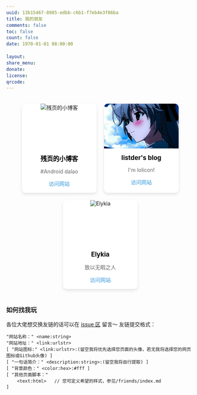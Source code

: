 ```yaml
---
uuid: 13b15467-8985-edbb-c6b1-f7eb4e3f86ba
title: 我的朋友
comments: false
toc: false
count: false
date: 1970-01-01 08:00:00

layout: 
share_menu:
donate:
license:
qrcode: 
---
```



<div class="friends-container" style="display: flex; flex-wrap: wrap; justify-content: center; gap: 20px; padding: 20px;">
<div class="friend-card" style="background: #fff; border-radius: 10px; box-shadow: 0 4px 8px rgba(0,0,0,0.1); overflow: hidden; width: 200px; text-align: center;">
    <div style="height: 120px; overflow: hidden;">
        <img src="https://blog.canyie.top/data/image/avatar_new.jpg" alt="残页的小博客" style="width: 100%; height: 120px; object-fit: cover;">
    </div>
    <div class="friend-info" style="padding: 15px;">
      <h3 style="margin: 0; font-size: 1.2em; color: var(--text-color, #000);">残页的小博客</h3>
      <p style="color: var(--text-color-secondary, #666);">#Android dalao</p>
      <a href="https://blog.canyie.top/" style="color: #3498db; text-decoration: none;">访问网站</a>
    </div>
  </div>
  <div class="friend-card" style="background: #fff; border-radius: 10px; box-shadow: 0 4px 8px rgba(0,0,0,0.1); overflow: hidden; width: 200px; text-align: center;">
    <div style="height: 120px; overflow: hidden;">
        <img src="listder.jpg" alt="listder's blog" style="width: 100%; height: 120px; object-fit: cover;">
    </div>
    <div class="friend-info" style="padding: 15px;">
      <h3 style="margin: 0; font-size: 1.2em;  color: var(--text-color, #000);">listder's blog</h3>
      <p style="color: #666;">I'm lolicon!</p>
      <a href="https://blog.listder.xyz/" style="color: #3498db; text-decoration: none;">访问网站</a>
    </div>
  </div>
   <div class="friend-card" style="background: #fff; border-radius: 10px; box-shadow: 0 4px 8px rgba(0,0,0,0.1); overflow: hidden; width: 200px; text-align: center;">
    <div style="height: 120px; overflow: hidden;">
        <img src="https://bu.dusays.com/2024/10/25/671b2438203a6.gif" alt="Elykia" style="width: 100%; height: 120px; object-fit: cover;">
    </div>
    <div class="friend-info" style="padding: 15px;">
      <h3 style="margin: 0; font-size: 1.2em;  color: var(--text-color, #000);">Elykia</h3>
      <p style="color: #666;">致以无暇之人</p>
      <a href="https://blog.elykia.cn/" style="color: #3498db; text-decoration: none;">访问网站</a>
    </div>
  </div>
  <!-- 可以继续添加更多友链卡片 -->
</div>

### 如何找我玩
各位大佬想交换友链的话可以在 [issue 区](https://github.com/SteveZMTstudios/articles/issues/new/choose) 留言～
友链提交格式：
```
"网站名称：" <name:string>
"网站地址：" <link:urlstr>
[ "网站图标:" <link:urlstr>:(留空我将优先选择您页面的头像，若无我将选择您的网页图标或Github头像) ]
[ "一句话简介：" <description:string>:(留空我将自行提取) ]
[ "背景颜色：" <color:hex>:#fff ]
[ "其他页面脚本："
    <text:html>   // 您可定义希望的样式，参见/friends/index.md
]
```


